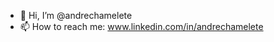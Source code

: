 - 👋 Hi, I’m @andrechamelete
- 📫 How to reach me: www.linkedin.com/in/andrechamelete

<!---
andrechamelete/andrechamelete is a ✨ special ✨ repository because its `README.md` (this file) appears on your GitHub profile.
You can click the Preview link to take a look at your changes.
--->
